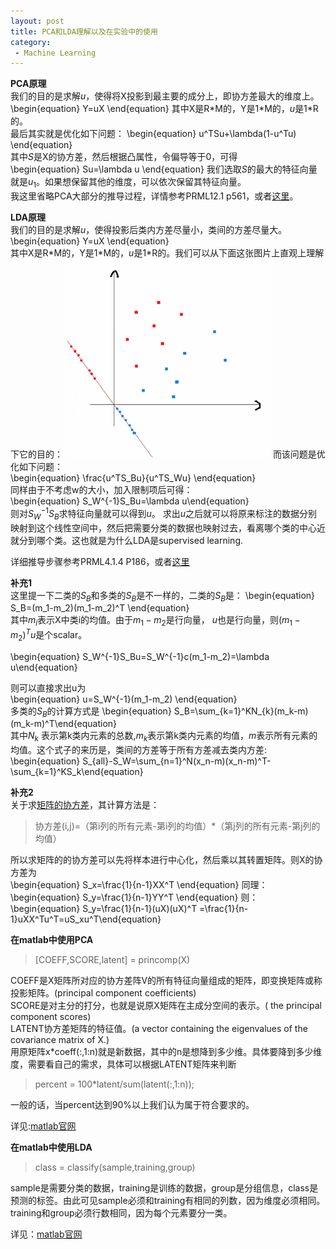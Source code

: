 ```yaml
---
layout: post
title: PCA和LDA理解以及在实验中的使用
category: 
 - Machine Learning
---
```


**PCA原理**  
我们的目的是求解$u$，使得将X投影到最主要的成分上，即协方差最大的维度上。
\begin{equation} Y=uX \end{equation}
其中X是R\*M的，Y是1\*M的，$u$是1*R的。   
最后其实就是优化如下问题：
\begin{equation} u^TSu+\lambda(1-u^Tu) \end{equation}   
其中$S$是X的协方差，然后根据凸属性，令偏导等于0，可得  
\begin{equation} Su=\lambda u \end{equation}
我们选取$S$的最大的特征向量就是$u_1$。如果想保留其他的维度，可以依次保留其特征向量。  
我这里省略PCA大部分的推导过程，详情参考PRML12.1 p561，或者[这里][1]。  

**LDA原理**  
我们的目的是求解$u$，使得投影后类内方差尽量小，类间的方差尽量大。  
\begin{equation} Y=uX \end{equation}  
其中X是R\*M的，Y是1\*M的，$u$是1*R的。我们可以从下面这张图片上直观上理解下它的目的： 
![1](/assets/images/2014/pca_lda.gif) 
而该问题是优化如下问题：  
\begin{equation} \frac{u^TS_Bu}{u^TS_Wu} \end{equation}  
同样由于不考虑w的大小，加入限制项后可得：  
\begin{equation} S_W^{-1}S_Bu=\lambda u\end{equation}    
则对$S_W^{-1}S_B$求特征向量就可以得到$u$。 求出$u$之后就可以将原来标注的数据分别映射到这个线性空间中，然后把需要分类的数据也映射过去，看离哪个类的中心近就分到哪个类。这也就是为什么LDA是supervised learning.

详细推导步骤参考PRML4.1.4 P186，或者[这里][2]  

**补充1**  
这里提一下二类的$S_B$和多类的$S_B$是不一样的，二类的$S_B$是：
\begin{equation} S_B=(m_1-m_2)(m_1-m_2)^T \end{equation}  
其中$m_i$表示X中类i的均值。由于$m_1-m_2$是行向量， $u$也是行向量，则$(m_1-m_2)^Tu$是个scalar。

\begin{equation} S_W^{-1}S_Bu=S_W^{-1}c(m_1-m_2)=\lambda u\end{equation}    

则可以直接求出u为  
\begin{equation} u=S_W^{-1}(m_1-m_2) \end{equation}  
多类的$S_B$的计算方式是
\begin{equation} S_B=\sum_{k=1}^KN_{k}(m_k-m)(m_k-m)^T\end{equation}  
其中$N_k$ 表示第k类内元素的总数,$m_k$表示第k类内元素的均值，$m$表示所有元素的均值。这个式子的来历是，类间的方差等于所有方差减去类内方差:
\begin{equation} S_{all}-S_W=\sum_{n=1}^N(x_n-m)(x_n-m)^T-\sum_{k=1}^KS_k\end{equation}  

**补充2**   
关于求[矩阵的协方差][3]，其计算方法是：  
>协方差(i,j)=（第i列的所有元素-第i列的均值）\*（第j列的所有元素-第j列的均值）  

所以求矩阵的的协方差可以先将样本进行中心化，然后乘以其转置矩阵。则X的协方差为  
\begin{equation} S_x=\frac{1}{n-1}XX^T \end{equation}
同理：
\begin{equation} S_y=\frac{1}{n-1}YY^T \end{equation}
则：
\begin{equation} S_y=\frac{1}{n-1}(uX)(uX)^T =\frac{1}{n-1}uXX^Tu^T=uS_xu^T\end{equation}
 

**在matlab中使用PCA**  
>[COEFF,SCORE,latent] = princomp(X)

COEFF是X矩阵所对应的协方差阵V的所有特征向量组成的矩阵，即变换矩阵或称投影矩阵。(principal component coefficients)   
SCORE是对主分的打分，也就是说原X矩阵在主成分空间的表示。( the principal component scores)  
LATENT协方差矩阵的特征值。(a vector containing the eigenvalues of the covariance matrix of X.)   
用原矩阵x\*coeff(:,1:n)就是新数据，其中的n是想降到多少维。具体要降到多少维度，需要看自己的需求，具体可以根据LATENT矩阵来判断
>percent = 100\*latent/sum(latent(:,1:n));

一般的话，当percent达到90%以上我们认为属于符合要求的。

详见:[matlab官网][4]    

**在matlab中使用LDA**  
>class = classify(sample,training,group)  

sample是需要分类的数据，training是训练的数据，group是分组信息，class是预测的标签。由此可见sample必须和training有相同的列数，因为维度必须相同。training和group必须行数相同，因为每个元素要分一类。

详见：[matlab官网][5]


  [1]: http://www.cnblogs.com/Leftnoteasy/archive/2011/01/08/lda-and-pca-machine-learning.html
  [2]: http://www.cnblogs.com/jerrylead/archive/2011/04/21/2024384.html
  [3]: http://blog.csdn.net/ybdesire/article/details/6270328
  [4]: http://www.mathworks.cn/cn/help/stats/princomp.html
  [5]: http://www.mathworks.cn/cn/help/stats/classify.html